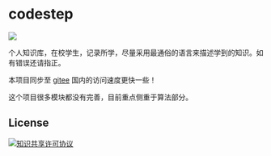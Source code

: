# codestep
[![](https://img.shields.io/github/stars/weijiew/codestep?color=%238e44ad&label=github&logoColor=%236c5ce7&style=social)](https://github.com/weijiew/codestep)
 
个人知识库，在校学生，记录所学，尽量采用最通俗的语言来描述学到的知识。如有错误还请指正。

本项目同步至 [gitee](https://weijiew.gitee.io/codestep/#/) 国内的访问速度更快一些！

这个项目很多模块都没有完善，目前重点侧重于算法部分。

## License
<a rel="license" href="http://creativecommons.org/licenses/by-nc-sa/4.0/"><img alt="知识共享许可协议" style="border-width:0" src="https://i.creativecommons.org/l/by-nc-sa/4.0/88x31.png" /></a>
